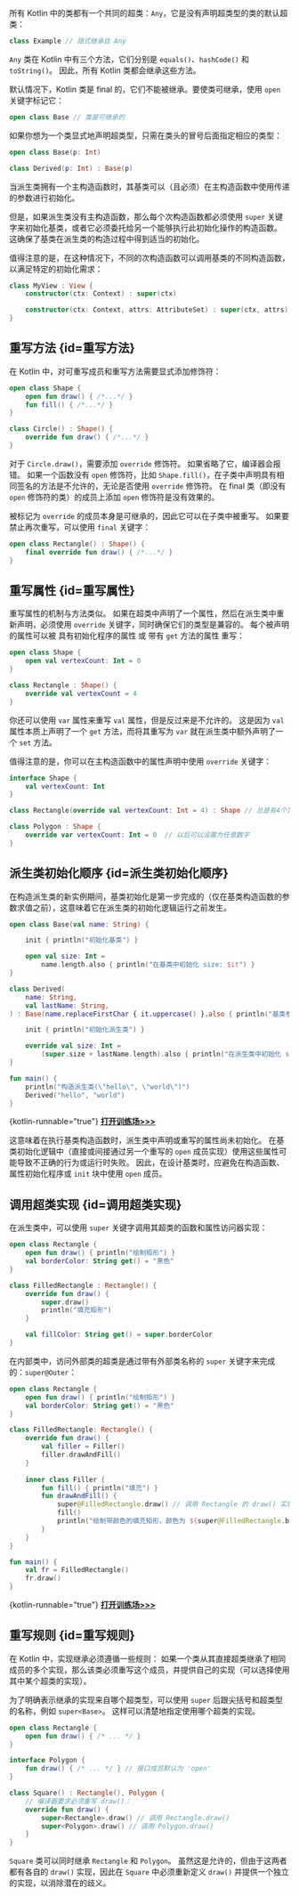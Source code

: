 [//]: # (title: 继承)

所有 Kotlin 中的类都有一个共同的超类：`Any`，它是没有声明超类型的类的默认超类：

```kotlin
class Example // 隐式继承自 Any
```

`Any` 类在 Kotlin 中有三个方法，它们分别是 `equals()`、`hashCode()` 和 `toString()`。
因此，所有 Kotlin 类都会继承这些方法。

默认情况下，Kotlin 类是 final 的，它们不能被继承。要使类可继承，使用 `open` 关键字标记它：

```kotlin
open class Base // 类是可继承的
```

如果你想为一个类显式地声明超类型，只需在类头的冒号后面指定相应的类型：

```kotlin
open class Base(p: Int)

class Derived(p: Int) : Base(p)
```

当派生类拥有一个主构造函数时，其基类可以（且必须）在主构造函数中使用传递的参数进行初始化。

但是，如果派生类没有主构造函数，那么每个次构造函数都必须使用 `super` 关键字来初始化基类，或者它必须委托给另一个能够执行此初始化操作的构造函数。
这确保了基类在派生类的构造过程中得到适当的初始化。

值得注意的是，在这种情况下，不同的次构造函数可以调用基类的不同构造函数，以满足特定的初始化需求：

```kotlin
class MyView : View {
    constructor(ctx: Context) : super(ctx)

    constructor(ctx: Context, attrs: AttributeSet) : super(ctx, attrs)
}
```

## 重写方法 {id=重写方法}

在 Kotlin 中，对可重写成员和重写方法需要显式添加修饰符：

```kotlin
open class Shape {
    open fun draw() { /*...*/ }
    fun fill() { /*...*/ }
}

class Circle() : Shape() {
    override fun draw() { /*...*/ }
}
```

对于 `Circle.draw()`，需要添加 `override` 修饰符。
如果省略了它，编译器会报错。
如果一个函数没有 `open` 修饰符，比如 `Shape.fill()`，在子类中声明具有相同签名的方法是不允许的，无论是否使用 `override` 修饰符。
在 final 类（即没有 `open` 修饰符的类）的成员上添加 `open` 修饰符是没有效果的。

被标记为 `override` 的成员本身是可继承的，因此它可以在子类中被重写。
如果要禁止再次重写，可以使用 `final` 关键字：

```kotlin
open class Rectangle() : Shape() {
    final override fun draw() { /*...*/ }
}
```

## 重写属性 {id=重写属性}

重写属性的机制与方法类似。
如果在超类中声明了一个属性，然后在派生类中重新声明，必须使用 `override` 关键字，同时确保它们的类型是兼容的。
每个被声明的属性可以被 具有初始化程序的属性 或 带有 `get` 方法的属性 重写：

```kotlin
open class Shape {
    open val vertexCount: Int = 0
}

class Rectangle : Shape() {
    override val vertexCount = 4
}
```

你还可以使用 `var` 属性来重写 `val` 属性，但是反过来是不允许的。
这是因为 `val` 属性本质上声明了一个 `get` 方法，而将其重写为 `var` 就在派生类中额外声明了一个 `set` 方法。

值得注意的是，你可以在主构造函数中的属性声明中使用 `override` 关键字：

```kotlin
interface Shape {
    val vertexCount: Int
}

class Rectangle(override val vertexCount: Int = 4) : Shape // 总是有4个顶点

class Polygon : Shape {
    override var vertexCount: Int = 0  // 以后可以设置为任意数字
}
```

## 派生类初始化顺序 {id=派生类初始化顺序}

在构造派生类的新实例期间，基类初始化是第一步完成的（仅在基类构造函数的参数求值之前），这意味着它在派生类的初始化逻辑运行之前发生。

```kotlin
open class Base(val name: String) {

    init { println("初始化基类") }

    open val size: Int = 
        name.length.also { println("在基类中初始化 size: $it") }
}

class Derived(
    name: String,
    val lastName: String,
) : Base(name.replaceFirstChar { it.uppercase() }.also { println("基类参数: $it") }) {

    init { println("初始化派生类") }

    override val size: Int =
        (super.size + lastName.length).also { println("在派生类中初始化 size: $it") }
}

fun main() {
    println("构造派生类(\"hello\", \"world\")")
    Derived("hello", "world")
}
```
{kotlin-runnable="true"}
[**打开训练场>>>**](https://play.kotlinlang.org/editor/v1/N4Igxg9gJgpiBcIA6A7CAHGKAEYA2AhgM5HYBCxMAFAG4F7YoEC2M82AygC4BOAligDmASmzBUqbFOwC%2BXMdnT8UXPCipIQASRRy%2B9PgC8Bg7AWwAjSrkIlNogL4Sc0jFmx0GRI22w75ALzYktKhTKwAdHhYglwAFhH0RBAKSgKq6po6egbGQtjehjAyOPHFVkTF%2BMRE7AAkcvbYTigtqNUk2AAiMPw0MFAaLlLhvtzKggA0IVKe2LZcAHIsY7wm0yii7BSVVKMRPDDohGAwAGJ8PERcAMJxBDwKchEAruiYPGCUVI6JeMmpZQZDQgACCPEEL1YKmwADMII8ypZrB1atgGlwmg5ROIUDMSnJAek1CDslx9HgjCYzNhYH0BjYaljnKEIP0ePxYB56AUfOx%2FNgAvjQlQiG9ehFCsUANTzYhLFZRGLxYR%2FAHARRAklZXTk3LUqUlbBIul8fpQRkkeqNECOVBtPEoWEvHDMAgCH5ifFpFTakA3CAoa48F5gcn5E29M0M1EaJCaOIwPB4CDxzSTYLxkAAdwReCgadt9nxPXpgwTSZT6eCObzBaLrRAkxAXAeghgXAACoQuPCeMwECAAFYEOhN8AQZjoPjRHgANV63kDg4AjBEAJwRABMAAYQA4gA%3D?_gl=1*tqulsc*_ga*MjA2MDI3NDc5My4xNjk0OTQwMzc2*_ga_9J976DJZ68*MTcwMTM5MjQzMS41Mi4xLjE3MDEzOTY2NDMuNTkuMC4w&_ga=2.246417028.1244175791.1701270364-2060274793.1694940376)

这意味着在执行基类构造函数时，派生类中声明或重写的属性尚未初始化。
在基类初始化逻辑中（直接或间接通过另一个重写的 `open` 成员实现）使用这些属性可能导致不正确的行为或运行时失败。
因此，在设计基类时，应避免在构造函数、属性初始化程序或 `init` 块中使用 `open` 成员。

## 调用超类实现 {id=调用超类实现}

在派生类中，可以使用 `super` 关键字调用其超类的函数和属性访问器实现：

```kotlin
open class Rectangle {
    open fun draw() { println("绘制矩形") }
    val borderColor: String get() = "黑色"
}

class FilledRectangle : Rectangle() {
    override fun draw() {
        super.draw()
        println("填充矩形")
    }

    val fillColor: String get() = super.borderColor
}
```

在内部类中，访问外部类的超类是通过带有外部类名称的 `super` 关键字来完成的：`super@Outer`：

```kotlin
open class Rectangle {
    open fun draw() { println("绘制矩形") }
    val borderColor: String get() = "黑色"
}

class FilledRectangle: Rectangle() {
    override fun draw() {
        val filler = Filler()
        filler.drawAndFill()
    }
    
    inner class Filler {
        fun fill() { println("填充") }
        fun drawAndFill() {
            super@FilledRectangle.draw() // 调用 Rectangle 的 draw() 实现
            fill()
            println("绘制带颜色的填充矩形，颜色为 ${super@FilledRectangle.borderColor}") // 使用 Rectangle 的 borderColor 的 get() 实现
        }
    }
}

fun main() {
    val fr = FilledRectangle()
    fr.draw()
}
```
{kotlin-runnable="true"}
[**打开训练场>>>**](https://play.kotlinlang.org/editor/v1/N4Igxg9gJgpiBcIIAcYDsAEYA2BDAzvhgEoxgAuuaA5tjBsADqYasroYBmArplAE64A7gAoAlAwzJ%2BASzTlsaEYxAARQULnUMuDPzKUadFRIC%2BzVqwBuubBgBGEfrH4BhCNifwMAZXKyaDGoYcnEMAF4MFXs8MABrFWZzNGZmHAIiADEZbDooUgoqWhhvAsNisKYWNisYfllYLl4MAWFKi0tOmztOHLp%2BCIxs3LrxDs7WXpH%2BADpWoQBBNChh7DHqjGTO8Yw5NDqsPEIhvoOqicseTCm1iWApAIUlFVWtE02dzquWjSWVvvaGwurHw3FQ%2FAAAqsYPkDEU6HMNGEAPTIjCuWzYIhleEwADkRBkAFtkHQiehKOQZBBMBBOD82mJPsCbutgRNpHInso1BpMLobjC9HCjPRNOQABZYDxODAAEmAoPBUNOsMKopmjmcdXcnn45hAElRGAAqvgYNiRcUCbsSWSKbgqTSMHSHE4XLqnDbgqEmUDLFsA0lUik0N8ibg5ICurYuANItC1eU6GyWbN5utTCAADQgSj8H0ABTw5E4TiJCBAACtcDYc%2BAICScnUAGp1fDUtCVgCMMwAnDMAEwABhApiAA%3D%3D%3D?_gl=1*tqulsc*_ga*MjA2MDI3NDc5My4xNjk0OTQwMzc2*_ga_9J976DJZ68*MTcwMTM5MjQzMS41Mi4xLjE3MDEzOTY2NDMuNTkuMC4w&_ga=2.246417028.1244175791.1701270364-2060274793.1694940376)

## 重写规则 {id=重写规则}

在 Kotlin 中，实现继承必须遵循一些规则：
如果一个类从其直接超类继承了相同成员的多个实现，那么该类必须重写这个成员，并提供自己的实现（可以选择使用其中某个超类的实现）。

为了明确表示继承的实现来自哪个超类型，可以使用 `super` 后跟尖括号和超类型的名称，例如 `super<Base>`。
这样可以清楚地指定使用哪个超类的实现。

```kotlin
open class Rectangle {
    open fun draw() { /* ... */ }
}

interface Polygon {
    fun draw() { /* ... */ } // 接口成员默认为 'open'
}

class Square() : Rectangle(), Polygon {
    // 编译器要求必须重写 draw()：
    override fun draw() {
        super<Rectangle>.draw() // 调用 Rectangle.draw()
        super<Polygon>.draw() // 调用 Polygon.draw()
    }
}
```

`Square` 类可以同时继承 `Rectangle` 和 `Polygon`。
虽然这是允许的，但由于这两者都有各自的 `draw()` 实现，因此在 `Square` 中必须重新定义 `draw()` 并提供一个独立的实现，以消除潜在的歧义。